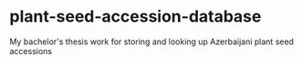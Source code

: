 plant-seed-accession-database
=============================

My bachelor's thesis work for storing and looking up Azerbaijani plant seed accessions
